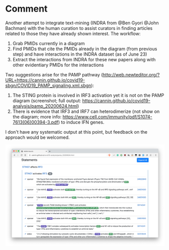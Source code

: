 # Comment 
Another attempt to integrate text-mining (INDRA from @Ben Gyori @John Bachman) with the human curation to assist curators in finding articles related to those they have already shown interest. The workflow: 

1. Grab PMIDs currently in a diagram
2. Find PMIDs that cite the PMIDs already in the diagram (from previous step) and have interactions in the INDRA dataset (as of June 23)
3. Extract the interactions from INDRA for these new papers along with other evidentiary PMIDs for the interactions

Two suggestions arise for the PAMP pathway (http://web.newteditor.org/?URL=https://cannin.github.io/covid19-sbgn/COVID19_PAMP_signaling.xml.sbgn): 

1. The STING protein is involved in IRF3 activation yet it is not on the PAMP diagram (screenshot; full output: https://cannin.github.io/covid19-analysis/pamp_20200624.html)
2. There is evidence that IRF3 and IRF7 can heterodimerize (not show on the diagram; more info: https://www.cell.com/immunity/pdf/S1074-7613(06)00394-3.pdf) to induce IFN genes. 

I don't have any systematic output at this point, but feedback on the approach would be welcomed. 

![indra.png](indra.png)
